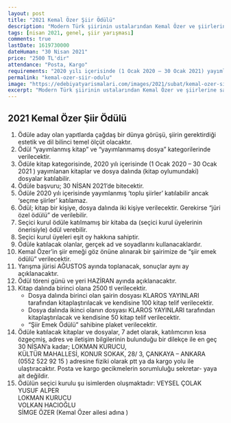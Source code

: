 ```yaml
---
layout: post
title: "2021 Kemal Özer Şiir Ödülü"
description: "Modern Türk şiirinin ustalarından Kemal Özer ve şiirlerine saygı adına, ailesi ile KLAROS YAYINCILIK tarafından şiir ödülü düzenlenmiştir."
tags: [nisan 2021, genel, şiir yarışması]
comments: true
lastDate: 1619730000 
dateHuman: "30 Nisan 2021"
price: "2500 TL'dir"
attendance: "Posta, Kargo"
requirements: "2020 yılı içerisinde (1 Ocak 2020 – 30 Ocak 2021) yayımlanan kitaplar ve dosya dalında (kitap oylumundaki) dosyalar katılabilir"
permalink: "kemal-ozer-siir-odulu"
image: "https://edebiyatyarismalari.com/images/2021/subat/kemal-ozer-siir-odulu.jpg"
excerpt: "Modern Türk şiirinin ustalarından Kemal Özer ve şiirlerine saygı adına, ailesi ile KLAROS YAYINCILIK tarafından şiir ödülü düzenlenmiştir."
---
```


## 2021 Kemal Özer Şiir Ödülü
1. Ödüle aday olan yapıtlarda çağdaş bir dünya görüşü, şiirin gerektirdiği estetik ve dil bilinci temel ölçüt olacaktır.
2. Ödül “yayımlanmış kitap” ve “yayımlanmamış dosya” kategorilerinde verilecektir.
3. Ödüle kitap kategorisinde, 2020 yılı içerisinde (1 Ocak 2020 – 30 Ocak 2021 ) yayımlanan kitaplar ve dosya dalında (kitap oylumundaki) dosyalar katılabilir.
4. Ödüle başvuru; 30 NİSAN 2021’de bitecektir.
5. Ödüle 2020 yılı içerisinde yayımlanmış ‘toplu şiirler’ katılabilir ancak ‘seçme şiirler’ katılamaz.
6. Ödül; kitap bir kişiye, dosya dalında iki kişiye verilecektir. Gerekirse “jüri özel ödülü” de verilebilir.
7. Seçici kurul ödüle katılmamış bir kitaba da (seçici kurul üyelerinin önerisiyle) ödül verebilir.
8. Seçici kurul üyeleri eşit oy hakkına sahiptir.
9. Ödüle katılacak olanlar, gerçek ad ve soyadlarını kullanacaklardır.
10. Kemal Özer’in şiir emeği göz önüne alınarak bir şairimize de “şiir emek ödülü” verilecektir.
11. Yarışma jürisi AĞUSTOS ayında toplanacak, sonuçlar aynı ay açıklanacaktır.
12. Ödül töreni günü ve yeri HAZİRAN ayında açıklanacaktır.
13. Kitap dalında birinci olana 2500 tl verilecektir.
    - Dosya dalında birinci olan şairin dosyası KLAROS YAYINLARI tarafından kitaplaştırılacak ve kendisine 100 kitap telif verilecektir.
    - Dosya dalında ikinci olanın dosyası KLAROS YAYINLARI tarafından kitaplaştırılacak ve kendisine 50 kitap telif verilecektir.
    - “Şiir Emek Ödülü” sahibine plaket verilecektir.
14. Ödüle katılacak kitaplar ve dosyalar, 7 adet olarak, katılımcının kısa özgeçmiş, adres ve iletişim bilgilerinin bulunduğu bir dilekçe ile en geç 30 NİSAN’a kadar;
    LOKMAN KURUCU,  
    KÜLTÜR MAHALLESİ, KONUR SOKAK, 28/ 3, ÇANKAYA – ANKARA (0552 522 92 15 ) adresine fiziki olarak ptt ya da kargo yolu ile ulaştıracaktır. Posta ve kargo gecikmelerin sorumluluğu sekretar- yaya ait değildir.
15. Ödülün seçici kurulu şu isimlerden oluşmaktadır:
VEYSEL ÇOLAK  
YUSUF ALPER  
LOKMAN KURUCU  
VOLKAN HACIOĞLU  
SİMGE ÖZER (Kemal Özer ailesi adına )